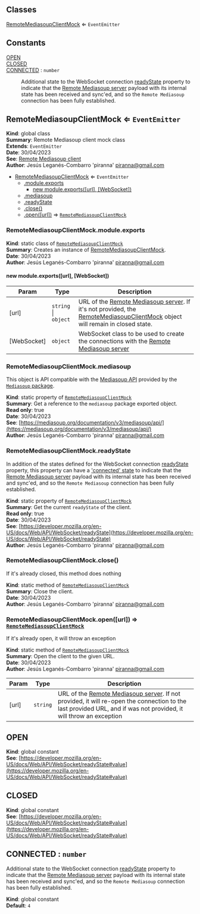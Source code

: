 ## Classes

<dl>
<dt><a href="#RemoteMediasoupClientMock">RemoteMediasoupClientMock</a> ⇐ <code>EventEmitter</code></dt>
<dd></dd>
</dl>

## Constants

<dl>
<dt><a href="#OPEN">OPEN</a></dt>
<dd></dd>
<dt><a href="#CLOSED">CLOSED</a></dt>
<dd></dd>
<dt><a href="#CONNECTED">CONNECTED</a> : <code>number</code></dt>
<dd><p>Additional state to the WebSocket connection
<a href="https://developer.mozilla.org/en-US/docs/Web/API/WebSocket/readyState#value">readyState</a>
property to indicate that the
<a href="https://mafalda.io/Remote-Mediasoup-server/">Remote Mediasoup server</a>
payload with its internal state has been received and sync&#39;ed, and so the
<code>Remote Mediasoup</code> connection has been fully established.</p>
</dd>
</dl>

<a name="RemoteMediasoupClientMock"></a>

## RemoteMediasoupClientMock ⇐ <code>EventEmitter</code>
**Kind**: global class  
**Summary**: Remote Mediasoup client mock class  
**Extends**: <code>EventEmitter</code>  
**Date**: 30/04/2023  
**See**: [Remote Mediasoup client](https://mafalda.io/Remote-Mediasoup-client/API#RemoteMediasoupClient)  
**Author**: Jesús Leganés-Combarro 'piranna' <piranna@gmail.com>  

* [RemoteMediasoupClientMock](#RemoteMediasoupClientMock) ⇐ <code>EventEmitter</code>
    * [.module.exports](#RemoteMediasoupClientMock.module.exports)
        * [new module.exports([url], [WebSocket])](#new_RemoteMediasoupClientMock.module.exports_new)
    * [.mediasoup](#RemoteMediasoupClientMock.mediasoup)
    * [.readyState](#RemoteMediasoupClientMock.readyState)
    * [.close()](#RemoteMediasoupClientMock.close)
    * [.open([url])](#RemoteMediasoupClientMock.open) ⇒ [<code>RemoteMediasoupClientMock</code>](#RemoteMediasoupClientMock)

<a name="RemoteMediasoupClientMock.module.exports"></a>

### RemoteMediasoupClientMock.module.exports
**Kind**: static class of [<code>RemoteMediasoupClientMock</code>](#RemoteMediasoupClientMock)  
**Summary**: Creates an instance of [RemoteMediasoupClientMock](#RemoteMediasoupClientMock).  
**Date**: 30/04/2023  
**Author**: Jesús Leganés-Combarro 'piranna' <piranna@gmail.com>  
<a name="new_RemoteMediasoupClientMock.module.exports_new"></a>

#### new module.exports([url], [WebSocket])

| Param | Type | Description |
| --- | --- | --- |
| [url] | <code>string</code> \| <code>object</code> | URL of the [Remote Mediasoup server](https://mafalda.io/Remote-Mediasoup-server/). If it's not provided, the [RemoteMediasoupClientMock](#RemoteMediasoupClientMock) object will remain in closed state. |
| [WebSocket] | <code>object</code> | WebSocket class to be used to create the connections with the [Remote Mediasoup server](https://mafalda.io/Remote-Mediasoup-server/) |

<a name="RemoteMediasoupClientMock.mediasoup"></a>

### RemoteMediasoupClientMock.mediasoup
This object is API compatible with the
[Mediasoup API](https://mediasoup.org/documentation/v3/mediasoup/api/)
provided by the
[`Mediasoup` package](https://www.npmjs.com/package/mediasoup).

**Kind**: static property of [<code>RemoteMediasoupClientMock</code>](#RemoteMediasoupClientMock)  
**Summary**: Get a reference to the `mediasoup` package exported object.  
**Read only**: true  
**Date**: 30/04/2023  
**See**: [https://mediasoup.org/documentation/v3/mediasoup/api/](https://mediasoup.org/documentation/v3/mediasoup/api/)  
**Author**: Jesús Leganés-Combarro 'piranna' <piranna@gmail.com>  
<a name="RemoteMediasoupClientMock.readyState"></a>

### RemoteMediasoupClientMock.readyState
In addition of the states defined for the WebSocket connection
[readyState](https://developer.mozilla.org/en-US/docs/Web/API/WebSocket/readyState#value)
property, this property can have a ['connected' state](#CONNECTED)
to indicate that the
[Remote Mediasoup server](https://mafalda.io/Remote-Mediasoup-server/)
payload with its internal state has been received and sync'ed, and so the
`Remote Mediasoup` connection has been fully established.

**Kind**: static property of [<code>RemoteMediasoupClientMock</code>](#RemoteMediasoupClientMock)  
**Summary**: Get the current `readyState` of the client.  
**Read only**: true  
**Date**: 30/04/2023  
**See**: [https://developer.mozilla.org/en-US/docs/Web/API/WebSocket/readyState](https://developer.mozilla.org/en-US/docs/Web/API/WebSocket/readyState)  
**Author**: Jesús Leganés-Combarro 'piranna' <piranna@gmail.com>  
<a name="RemoteMediasoupClientMock.close"></a>

### RemoteMediasoupClientMock.close()
If it's already closed, this method does nothing

**Kind**: static method of [<code>RemoteMediasoupClientMock</code>](#RemoteMediasoupClientMock)  
**Summary**: Close the client.  
**Date**: 30/04/2023  
**Author**: Jesús Leganés-Combarro 'piranna' <piranna@gmail.com>  
<a name="RemoteMediasoupClientMock.open"></a>

### RemoteMediasoupClientMock.open([url]) ⇒ [<code>RemoteMediasoupClientMock</code>](#RemoteMediasoupClientMock)
If it's already open, it will throw an exception

**Kind**: static method of [<code>RemoteMediasoupClientMock</code>](#RemoteMediasoupClientMock)  
**Summary**: Open the client to the given URL.  
**Date**: 30/04/2023  
**Author**: Jesús Leganés-Combarro 'piranna' <piranna@gmail.com>  

| Param | Type | Description |
| --- | --- | --- |
| [url] | <code>string</code> | URL of the [Remote Mediasoup server](https://mafalda.io/Remote-Mediasoup-server/). If not provided, it will re-open the connection to the last provided URL, and if was not provided, it will throw an exception |

<a name="OPEN"></a>

## OPEN
**Kind**: global constant  
**See**: [https://developer.mozilla.org/en-US/docs/Web/API/WebSocket/readyState#value](https://developer.mozilla.org/en-US/docs/Web/API/WebSocket/readyState#value)  
<a name="CLOSED"></a>

## CLOSED
**Kind**: global constant  
**See**: [https://developer.mozilla.org/en-US/docs/Web/API/WebSocket/readyState#value](https://developer.mozilla.org/en-US/docs/Web/API/WebSocket/readyState#value)  
<a name="CONNECTED"></a>

## CONNECTED : <code>number</code>
Additional state to the WebSocket connection
[readyState](https://developer.mozilla.org/en-US/docs/Web/API/WebSocket/readyState#value)
property to indicate that the
[Remote Mediasoup server](https://mafalda.io/Remote-Mediasoup-server/)
payload with its internal state has been received and sync'ed, and so the
`Remote Mediasoup` connection has been fully established.

**Kind**: global constant  
**Default**: <code>4</code>  
